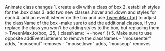Animate class changes
    1. create a div with a class of box
    2. establish styles for the .box class
    3. add two new classes .hover and .down and styles for each
    4. add an eventListener on the box and use [TweenMax.to()](https://greensock.com/docs/v2/TweenMax/static.to()) to adjust the className of the box
        -make sure to add the additional classes, if you replace the class you won't be adding styles to the box, but replacing them
            > TweenMax.to(box, .25, { className: '+=hover' })
    5. Make sure to use opposite addEventListeners to remove the classNames 
        - "mouseenter" adds, "mouseout" removes
        - "mousedown" adds, "mouseup" removes